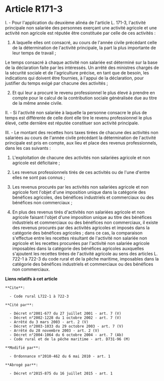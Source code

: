 # Article R171-3

I. - Pour l'application du deuxième alinéa de l'article L. 171-3, l'activité principale non salariée des personnes exerçant
une activité agricole et une activité non agricole est réputée être constituée par celle de ces activités :

1. A laquelle elles ont consacré, au cours de l'année civile précédant celle de la détermination de l'activité principale, la
part la plus importante de leur temps de travail ;

Le temps consacré à chaque activité non salariée est déterminé sur la base de la déclaration faite par les intéressés. Un
arrêté des ministres chargés de la sécurité sociale et de l'agriculture précise, en tant que de besoin, les indications qui
doivent être fournies, à l'appui de la déclaration, pour justifier du temps exigé par chacune des activités ;

2. Et qui leur a procuré le revenu professionnel le plus élevé à prendre en compte pour le calcul de la contribution sociale
généralisée due au titre de la même année civile.

II. - Si l'activité non salariée à laquelle la personne consacre le plus de temps est différente de celle dont elle tire le
revenu professionnel le plus élevé, cette dernière est réputée constituer son activité principale.

III. - Le montant des recettes hors taxes tirées de chacune des activités non salariées au cours de l'année civile précédant
la détermination de l'activité principale est pris en compte, aux lieu et place des revenus professionnels, dans les cas
suivants :

1. L'exploitation de chacune des activités non salariées agricole et non agricole est déficitaire ;

2. Les revenus professionnels tirés de ces activités ou de l'une d'entre elles ne sont pas connus ;

3. Les revenus procurés par les activités non salariées agricole et non agricole font l'objet d'une imposition unique dans la
catégorie des bénéfices agricoles, des bénéfices industriels et commerciaux ou des bénéfices non commerciaux ;

4. En plus des revenus tirés d'activités non salariées agricole et non agricole faisant l'objet d'une imposition unique au
titre des bénéfices industriels et commerciaux ou des bénéfices non commerciaux, il existe des revenus procurés par des
activités agricoles et imposés dans la catégorie des bénéfices agricoles ; dans ce cas, la comparaison s'effectue entre les
recettes résultant de l'activité non salariée non agricole et les recettes procurées par l'activité non salariée agricole
imposables dans la catégorie des bénéfices agricoles auxquelles s'ajoutent les recettes tirées de l'activité agricole au sens
des articles L. 722-1 à 722-3 du code rural et de la pêche maritime, imposables dans la catégorie des bénéfices industriels
et commerciaux ou des bénéfices non commerciaux.

**Liens relatifs à cet article**

	**Cite**:

	  - Code rural L722-1 à 722-3

	**Cité par**:

	  - Décret n°2001-677 du 27 juillet 2001 - art. 7 (V)
	  - Décret n°2002-1228 du 1 octobre 2002 - art. 7 (V)
	  - Arrêté du 3 mars 2003 - art. 2 (V)
	  - Décret n°2003-1033 du 29 octobre 2003 - art. 7 (V)
	  - Arrêté du 28 novembre 2003 - art. 2 (V)
	  - Décret n°2004-1064 du 6 octobre 2004 - art. 7 (Ab)
	  - Code rural et de la pêche maritime - art. D731-96 (M)

	**Modifié par**:

	  - Ordonnance n°2010-462 du 6 mai 2010 - art. 1

	**Abrogé par**:

	  - Décret n°2015-875 du 16 juillet 2015 - art. 1
